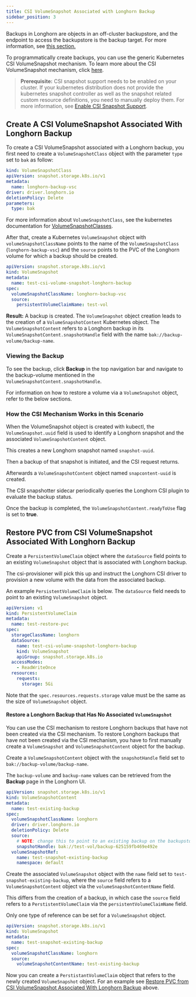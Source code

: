 ```yaml
---
title: CSI VolumeSnapshot Associated with Longhorn Backup
sidebar_position: 3
---
```


<head>
  <link rel="canonical" href="https://main--longhornio-docusaurus.netlify.app/snapshots-and-backups/csi-snapshot-support/csi-volume-snapshot-associated-with-longhorn-backup"/>
</head>

Backups in Longhorn are objects in an off-cluster backupstore, and the endpoint to access the backupstore is the backup target. For more information, see [this section.](../../concepts#31-how-backups-work)

To programmatically create backups, you can use the generic Kubernetes CSI VolumeSnapshot mechanism. To learn more about the CSI VolumeSnapshot mechanism, click [here](https://kubernetes.io/docs/concepts/storage/volume-snapshots/).

> **Prerequisite:** CSI snapshot support needs to be enabled on your cluster.
> If your kubernetes distribution does not provide the kubernetes snapshot controller
> as well as the snapshot related custom resource definitions, you need to manually deploy them.
> For more information, see [Enable CSI Snapshot Support](./enable-csi-snapshot-support).

## Create A CSI VolumeSnapshot Associated With Longhorn Backup

To create a CSI VolumeSnapshot associated with a Longhorn backup, you first need to create a `VolumeSnapshotClass` object
with the parameter `type` set to `bak` as follow:
```yaml
kind: VolumeSnapshotClass
apiVersion: snapshot.storage.k8s.io/v1
metadata:
  name: longhorn-backup-vsc
driver: driver.longhorn.io
deletionPolicy: Delete
parameters:
  type: bak
```
For more information about `VolumeSnapshotClass`, see the kubernetes documentation for [VolumeSnapshotClasses](https://kubernetes.io/docs/concepts/storage/volume-snapshot-classes/).

After that, create a Kubernetes `VolumeSnapshot` object with `volumeSnapshotClassName` points to the name of the `VolumeSnapshotClass` (`longhorn-backup-vsc`) and
the `source` points to the PVC of the Longhorn volume for which a backup should be created.
```yaml
apiVersion: snapshot.storage.k8s.io/v1
kind: VolumeSnapshot
metadata:
  name: test-csi-volume-snapshot-longhorn-backup
spec:
  volumeSnapshotClassName: longhorn-backup-vsc
  source:
    persistentVolumeClaimName: test-vol
```

**Result:**
A backup is created. The `VolumeSnapshot` object creation leads to the creation of a `VolumeSnapshotContent` Kubernetes object.
The `VolumeSnapshotContent` refers to a Longhorn backup in its `VolumeSnapshotContent.snapshotHandle` field with the name `bak://backup-volume/backup-name`.

### Viewing the Backup

To see the backup, click **Backup** in the top navigation bar and navigate to the backup-volume mentioned in the `VolumeSnapshotContent.snapshotHandle`.

For information on how to restore a volume via a `VolumeSnapshot` object, refer to the below sections.

### How the CSI Mechanism Works in this Scenario

When the VolumeSnapshot object is created with kubectl, the `VolumeSnapshot.uuid` field is used to identify a Longhorn snapshot and the associated `VolumeSnapshotContent` object.

This creates a new Longhorn snapshot named `snapshot-uuid`.

Then a backup of that snapshot is initiated, and the CSI request returns.

Afterwards a `VolumeSnapshotContent` object named `snapcontent-uuid` is created.

The CSI snapshotter sidecar periodically queries the Longhorn CSI plugin to evaluate the backup status.

Once the backup is completed, the `VolumeSnapshotContent.readyToUse` flag is set to **true**.


## Restore PVC from CSI VolumeSnapshot Associated With Longhorn Backup
Create a `PersistentVolumeClaim` object where the `dataSource` field points to an existing `VolumeSnapshot` object that is associated with Longhorn backup.

The csi-provisioner will pick this up and instruct the Longhorn CSI driver to provision a new volume with the data from the associated backup.

An example `PersistentVolumeClaim` is below. The `dataSource` field needs to point to an existing `VolumeSnapshot` object.

```yaml
apiVersion: v1
kind: PersistentVolumeClaim
metadata:
  name: test-restore-pvc
spec:
  storageClassName: longhorn
  dataSource:
    name: test-csi-volume-snapshot-longhorn-backup
    kind: VolumeSnapshot
    apiGroup: snapshot.storage.k8s.io
  accessModes:
    - ReadWriteOnce
  resources:
    requests:
      storage: 5Gi
```
Note that the `spec.resources.requests.storage` value must be the same as the size of `VolumeSnapshot` object.


#### Restore a Longhorn Backup that Has No Associated `VolumeSnapshot`
You can use the CSI mechanism to restore Longhorn backups that have not been created via the CSI mechanism.
To restore Longhorn backups that have not been created via the CSI mechanism, you have to first manually create a `VolumeSnapshot` and `VolumeSnapshotContent` object for the backup.

Create a `VolumeSnapshotContent` object with the `snapshotHandle` field set to `bak://backup-volume/backup-name`.

The `backup-volume` and `backup-name` values can be retrieved from the **Backup** page in the Longhorn UI.

```yaml
apiVersion: snapshot.storage.k8s.io/v1
kind: VolumeSnapshotContent
metadata:
  name: test-existing-backup
spec:
  volumeSnapshotClassName: longhorn
  driver: driver.longhorn.io
  deletionPolicy: Delete
  source:
    # NOTE: change this to point to an existing backup on the backupstore
    snapshotHandle: bak://test-vol/backup-625159fb469e492e
  volumeSnapshotRef:
    name: test-snapshot-existing-backup
    namespace: default
```

Create the associated `VolumeSnapshot` object with the `name` field set to `test-snapshot-existing-backup`, where the `source` field refers to a `VolumeSnapshotContent` object via the `volumeSnapshotContentName` field.

This differs from the creation of a backup, in which case the `source` field refers to a `PerstistentVolumeClaim` via the `persistentVolumeClaimName` field.

Only one type of reference can be set for a `VolumeSnapshot` object.

```yaml
apiVersion: snapshot.storage.k8s.io/v1
kind: VolumeSnapshot
metadata:
  name: test-snapshot-existing-backup
spec:
  volumeSnapshotClassName: longhorn
  source:
    volumeSnapshotContentName: test-existing-backup
```

Now you can create a `PerstistantVolumeClaim` object that refers to the newly created `VolumeSnapshot` object.
For an example see [Restore PVC from CSI VolumeSnapshot Associated With Longhorn Backup](#restore-pvc-from-csi-volumesnapshot-associated-with-longhorn-backup) above.
